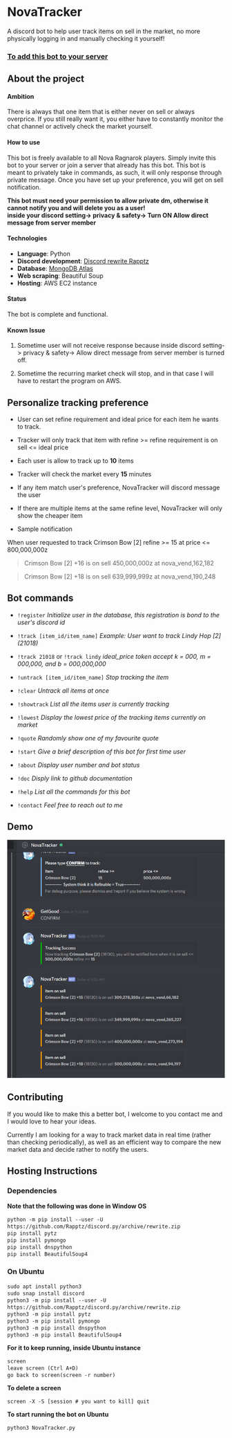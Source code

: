 
# NovaTracker

A discord bot to help user track items on sell in the market, no more physically logging in and manually checking it yourself!

### [To add this bot to your server](https://discordapp.com/api/oauth2/authorize?client_id=571526126602813441&permissions=2048&scope=bot)

  
## About the project


#### Ambition

There is always that one item that is either never on sell or always overprice. If you still really want it, you either have to constantly monitor the chat channel or actively check the market yourself.

#### How to use

This bot is freely available to all Nova Ragnarok players. Simply invite this bot to your server or join a server that already has this bot. This bot is meant to privately take in commands, as such, it will only response through private message. Once you have set up your preference, you will get on sell notification.


**This bot must need your permission to allow private dm, otherwise it cannot notify you and will delete you as a user!**   
**inside your discord setting-> privacy & safety-> Turn ON Allow direct message from server member**

#### Technologies

- **Language**: Python
- **Discord development**: [Discord rewrite Rapptz](https://github.com/Rapptz/discord.py)
- **Database**: [MongoDB Atlas](https://www.mongodb.com/cloud/atlas)
- **Web scraping**: Beautiful Soup
- **Hosting**: AWS EC2 instance

#### Status

The bot is complete and functional.

#### Known Issue

1. Sometime user will not receive response because inside discord setting-> privacy & safety-> Allow direct message from server member is turned off.

2. Sometime the recurring market check will stop, and in that case I will have to restart the program on AWS.
  

## Personalize tracking preference

* User can set refine requirement and ideal price for each item he wants to track.

* Tracker will only track that item with refine >= refine requirement is on sell <= ideal price

* Each user is allow to track up to **10** items

* Tracker will check the market every **15** minutes

* If any item match user's preference, NovaTracker will discord message the user

* If there are multiple items at the same refine level, NovaTracker will only show the cheaper item

* Sample notification

When user requested to track Crimson Bow [2] refine >= 15 at price <= 800,000,000z

> Crimson Bow [2] +16 is on sell 450,000,000z at nova_vend,162,182

> Crimson Bow [2] +18 is on sell 639,999,999z at nova_vend,190,248

## Bot commands

*  `!register`
*Initialize user in the database, this registration is bond to the user's discord id*

*  `!track [item_id/item_name]`
*Example: User want to track Lindy Hop [2] (21018)*

*   `!track 21018` or `!track lindy`
*ideal_price token accept k = 000, m = 000,000, and b = 000,000,000*

*  `!untrack [item_id/item_name]`
*Stop tracking the item*

*  `!clear`
*Untrack all items at once*

*  `!showtrack`
*List all the items user is currently tracking*

*  `!lowest`
*Display the lowest price of the tracking items currently on market*

*  `!quote`
*Randomly show one of my favourite quote*

*  `!start`
*Give a brief description of this bot for first time user*

*  `!about`
*Display user number and bot status*

*  `!doc`
*Disply link to github documentation*
  
*  `!help`
*List all the commands for this bot*

*  `!contact`
*Feel free to reach out to me*

## Demo

![alt text](https://github.com/yatw/NovaTracker/blob/master/example.png)


## Contributing

If you would like to make this a better bot, I welcome to you contact me and I would love to hear your ideas.

Currently I am looking for a way to track market data in real time (rather than checking periodically), as well as an efficient way to compare the new market data and decide rather to notify the users.


## Hosting Instructions

### Dependencies

**Note that the following was done in Window OS**

```
python -m pip install --user -U https://github.com/Rapptz/discord.py/archive/rewrite.zip
pip install pytz
pip install pymongo
pip install dnspython
pip install BeautifulSoup4
```
### On Ubuntu

```
sudo apt install python3
sudo snap install discord
python3 -m pip install --user -U https://github.com/Rapptz/discord.py/archive/rewrite.zip
python3 -m pip install pytz
python3 -m pip install pymongo
python3 -m pip install dnspython
python3 -m pip install BeautifulSoup4
```
**For it to keep running, inside Ubuntu instance**

```
screen
leave screen (Ctrl A+D)
go back to screen(screen -r number)
```

**To delete a screen**
```
screen -X -S [session # you want to kill] quit
```

**To start running the bot on Ubuntu**
```
python3 NovaTracker.py
```

